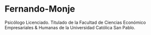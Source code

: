 # Fernando-Monje
Psicólogo Licenciado. Titulado de la Facultad de Ciencias Económico Empresariales &amp; Humanas de la Universidad Católica San Pablo. 
